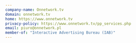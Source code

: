 ```yaml
---
company-name: Onnetwork.tv
domain: onnetwork.tv
home: https://www.onnetwork.tv
privacy-policy: https://www.onnetwork.tv/pp_services.php
email: piuro@onnetwork.pl
member-of: "Interactive Advertising Bureau (IAB)"
---
```




